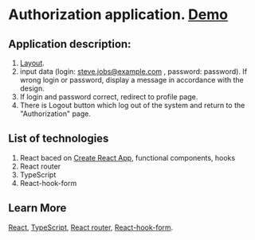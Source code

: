 # Authorization application. [Demo](https://vladnew91-authorization.netlify.app/)

## Application description:

1. [Layout](https://www.figma.com/file/jyTp0gnYwVBkppUgab90ju/Only-forms?node-id=0%3A1).
2. input data (login: steve.jobs@example.com , password: password). If wrong login or password,
display a message in accordance with the design.
3. If login and password correct, redirect to profile page.
4. There is Logout button which log out of the system and return to the "Authorization" page.

## List of technologies

1. React baced on [Create React App](https://github.com/facebook/create-react-app), functional components, hooks
4. React router
5. TypeScript
6. React-hook-form

## Learn More

[React](https://reactjs.org/),
[TypeScript](https://www.typescriptlang.org/docs/),
[React router](https://reactrouter.com/docs/en/v6),
[React-hook-form](https://react-hook-form.com/api/).

